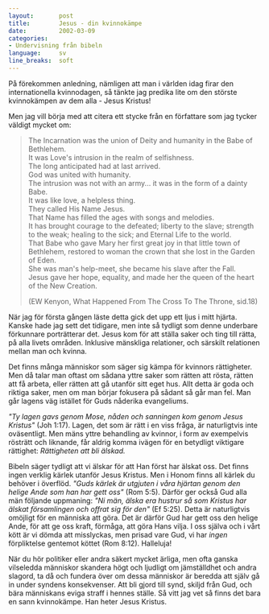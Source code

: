```yaml
---
layout:       post
title:        Jesus - din kvinnokämpe
date:         2002-03-09
categories:
- Undervisning från bibeln
language:     sv
line_breaks:  soft
---
```

På förekommen anledning, nämligen att man i världen idag firar den
internationella kvinnodagen, så tänkte jag predika lite om den störste
kvinnokämpen av dem alla - Jesus Kristus!

Men jag vill börja med att citera ett stycke från en författare som jag tycker
väldigt mycket om:

> The Incarnation was the union of Deity and humanity in the Babe of Bethlehem.<br>
> It was Love's intrusion in the realm of selfishness.<br>
> The long anticipated had at last arrived.<br>
> God was united with humanity.<br>
> The intrusion was not with an army... it was in the form of a dainty Babe.<br>
> It was like love, a helpless thing.<br>
> They called His Name Jesus.<br>
> That Name has filled the ages with songs and melodies.<br>
> It has brought courage to the defeated; liberty to the slave; strength to the weak; healing to the sick; and Eternal Life to the world.<br>
> That Babe who gave Mary her first great joy in that little town of Bethlehem, restored to woman the crown that she lost in the Garden of Eden.<br>
> She was man's help-meet, she became his slave after the Fall.<br>
> Jesus gave her hope, equality, and made her the queen of the heart of the New Creation.
>
> (EW Kenyon, What Happened From The Cross To The Throne,
sid.18)</em>

När jag för första gången läste detta gick det upp ett ljus i mitt hjärta.
Kanske hade jag sett det tidigare, men inte så tydligt som denne underbare
förkunnare porträtterar det. Jesus kom för att ställa saker och ting till rätta,
på alla livets områden. Inklusive mänskliga relationer, och särskilt relationen
mellan man och kvinna.

Det finns många människor som säger sig kämpa för kvinnors rättigheter. Men då
talar man oftast om sådana yttre saker som rätten att rösta, rätten att få
arbeta, eller rätten att gå utanför sitt eget hus. Allt detta är goda och
riktiga saker, men om man börjar fokusera på sådant så går man fel. Man går
lagens väg istället för Guds nåderika evangeliums.

<em>"Ty lagen gavs genom Mose, nåden och sanningen kom genom Jesus Kristus"</em>
(Joh 1:17). Lagen, det som är rätt i en viss fråga, är naturligtvis inte
oväsentligt. Men mäns yttre behandling av kvinnor, i form av exempelvis rösträtt
och liknande, får aldrig komma ivägen för en betydligt viktigare rättighet:
<em>Rättigheten att bli älskad.</em>

Bibeln säger tydligt att vi älskar för att Han först har älskat oss. Det finns
ingen verklig kärlek utanför Jesus Kristus. Men i Honom finns all kärlek du
behöver i överflöd. <em>"Guds kärlek är utgjuten i våra hjärtan genom den helige
Ande som han har gett oss"</em> (Rom 5:5). Därför ger också Gud alla män
följande uppmaning: <em>"Ni män, älska era hustrur så som Kristus har älskat
församlingen och offrat sig för den"</em> (Ef 5:25). Detta är naturligtvis
omöjligt för en människa att göra. Det är därför Gud har gett oss den helige
Ande, för att ge oss kraft, förmåga, att göra Hans vilja. I oss själva och i
vårt kött är vi dömda att misslyckas, men prisad vare Gud, vi har <em>ingen</em>
förpliktelse gentemot köttet (Rom 8:12). Halleluja!

När du hör politiker eller andra säkert mycket ärliga, men ofta ganska
vilseledda människor skandera högt och ljudligt om jämställdhet och andra
slagord, ta då och fundera över om dessa människor är beredda att själv gå in
under syndens konsekvenser. Att bli gjord till synd, skiljd från Gud, och bära
människans eviga straff i hennes ställe. Så vitt jag vet så finns det bara en
sann kvinnokämpe. Han heter Jesus Kristus.
